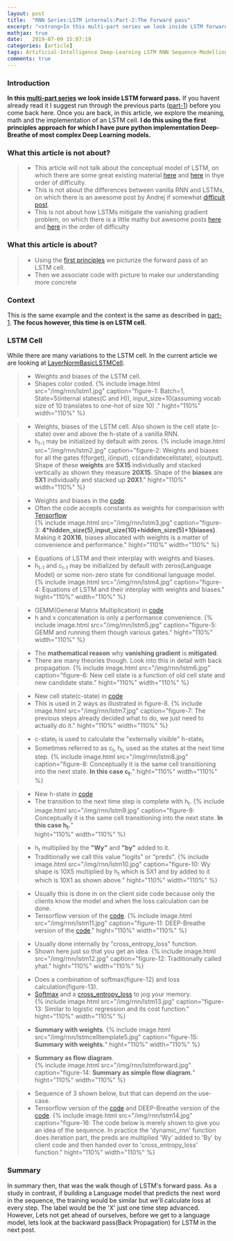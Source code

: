 ```yaml
---
layout: post
title:  "RNN Series:LSTM internals:Part-2:The Forward pass"
excerpt: "<strong>In this multi-part series we look inside LSTM forward pass.</strong> Read the <a href='/articles/2019-07/LSTMPart-1'>part-1's</a> before you come back here. Once you are back, in this article, we explore the meaning, math and the implementation of an LSTM cell. <strong>I do this using the first principles approach for which I have pure python implementation Deep-Breathe of most complex Deep Learning models.</strong>"
mathjax: true
date:   2019-07-09 15:07:19
categories: [article]
tags: Artificial-Intelligence Deep-Learning LSTM RNN Sequence-Modelling
comments: true
---
```


### Introduction
<strong>In this [multi-part series][multi-part series] we look inside LSTM forward pass.</strong> If you havent already read it I suggest run through the previous parts ([part-1]) before you come back here. Once you are back, in this article, we explore the meaning, math and the implementation of an LSTM cell. <strong>I do this using the first principles approach for which I have pure python implementation Deep-Breathe of most complex Deep Learning models.</strong>

### What this article is not about?
> * This article will not talk about the conceptual model of LSTM, on which there are some great existing material [here][lstm-1] and [here][lstm-2] in thye order of difficulty.
> * This is not about the differences between vanilla RNN and LSTMs, on which there is an awesome post by Andrej if somewhat [difficult post][lstm-3].
> * This is not about how LSTMs mitigate the vanishing gradient problem, on which there is a little mathy but awesome posts [here][lstm-4] and [here][lstm-5] in the order of difficulty     

### What this article is about?
> * Using the [first principles][first principles] we picturize the forward pass of an LSTM cell.
> * Then we associate code with picture to make our understanding more concrete  

### Context
This is the same example and the context is the same as described in [part-1]. <strong>The focus however, this time is on LSTM cell.</strong>

### LSTM Cell
While there are many variations to the LSTM cell. In the current article we are looking at [LayerNormBasicLSTMCell].
> * Weights and biases of the LSTM cell.
> * Shapes color coded.
{%
    include image.html
    src="/img/rnn/lstm1.jpg"
    caption="figure-1: Batch=1, State=5(internal states(C and H)), input_size=10(assuming vocab size of 10 translates to one-hot of size 10) ."
    hight="110%"
    width="110%"
%}

> * Weights, biases of the LSTM cell. Also shown is the cell state (c-state) over and above the h-state of a vanilla RNN.
> * h<sub>t-1</sub> may be initialized by default with zeros.
{%
    include image.html
    src="/img/rnn/lstm2.jpg"
    caption="figure-2: Weights and biases for all the gates f(forget), i(input), c(candidatecellstate), o(output). Shape of these <strong>weights</strong> are <strong>5X15</strong> individually and stacked vertically as shown they measure <strong>20X15</strong>. Shape of the <strong>biases</strong> are <strong>5X1</strong> individually and stacked up <strong>20X1</strong>."
    hight="110%"
    width="110%"
%}

> * Weights and biases in the [code][code-1].
> * Often the code accepts constants as weights for comparision with [Tensorflow]  
{%
    include image.html
    src="/img/rnn/lstm3.jpg"
    caption="figure-3: <strong>4*hidden_size(5),input_size(10)+hidden_size(5)+1(biases)</strong>. Making it <strong>20X16</strong>, biases allocated with weights is a matter of convenience and performance."
    hight="110%"
    width="110%"
%}

> * Equations of LSTM and their interplay with weights and biases.
> * h<sub>t-1</sub> and c<sub>t-1</sub> may be initialized by default with zeros(Language Model) or some non-zero state for conditional language model.
{%
    include image.html
    src="/img/rnn/lstm4.jpg"
    caption="figure-4: Equations of LSTM and their interplay with weights and biases."
    hight="110%"
    width="110%"
%}

> * GEMM(General Matrix Multiplication) in [code][code-2]
> * h and x concatenation is only a performance convenience.
{%
    include image.html
    src="/img/rnn/lstm5.jpg"
    caption="figure-5: GEMM and running them though various gates."
    hight="110%"
    width="110%"
%}

> * The <strong>mathematical reason</strong> why <strong>vanishing gradient</strong> is <strong>mitigated</strong>.
> * There are many theories though. Look into this in detail with back propagation.
{%
    include image.html
    src="/img/rnn/lstm6.jpg"
    caption="figure-6: New cell state is a function of old cell state and new candidate state."
    hight="110%"
    width="110%"
%}

> * New cell state(c-state) in [code][code-3]
> * This is used in 2 ways as illustrated in figure-8.
{%
    include image.html
    src="/img/rnn/lstm7.jpg"
    caption="figure-7: The previous steps already decided what to do, we just need to actually do it."
    hight="110%"
    width="110%"
%}

> * c-state<sub>t</sub> is used to calculate the "externally visible" h-state<sub>t</sub>
> * Sometimes referred to as c<sub>t</sub>, h<sub>t</sub>, used as the states at the next time step.
{%
    include image.html
    src="/img/rnn/lstm8.jpg"
    caption="figure-8: Conceptually it is the same cell transitioning into the next state. <strong>In this case c<sub>t</sub>.</strong>"
    hight="110%"
    width="110%"
%}

> * New h-state in [code][code-4]
> * The transition to the next time step is complete with h<sub>t</sub>.
{%
    include image.html
    src="/img/rnn/lstm9.jpg"
    caption="figure-9: Conceptually it is the same cell transitioning into the next state. <strong>In this case h<sub>t</sub>.</strong>"  
    hight="110%"
    width="110%"
%}

> * h<sub>t</sub> multiplied by the <strong>"Wy"</strong> and <strong>"by"</strong> added to it.
> * Traditionally we call this value "logits" or "preds".
{%
    include image.html
    src="/img/rnn/lstm10.jpg"
    caption="figure-10: Wy shape is 10X5 multiplied by h<sub>t</sub> which is 5X1 and by added to it which is 10X1 as shown above."
    hight="110%"
    width="110%"
%}

> * Usually this is done in on the client side code because only the clients know the model and when the loss calculation can be done.
> * Tensorflow version of the [code][code-5].
{%
    include image.html
    src="/img/rnn/lstm11.jpg"
    caption="figure-11: DEEP-Breathe version of the <a href='https://github.com/slowbreathing/Deep-Breathe/blob/f9585bde9cbb61e71f67ccd936aa22a155c36709/org/mk/training/dl/LSTMMainGraph.py#L98-L109'>code</a>."
    hight="110%"
    width="110%"
%}

> * Usually done internally by "cross_entropy_loss" function.
> * Shown here just so that you get an idea.
{%
    include image.html
    src="/img/rnn/lstm12.jpg"
    caption="figure-12: Traditionally called yhat."
    hight="110%"
    width="110%"
%}

> * Does a combination of softmax(figure-12) and loss calculation(figure-13).
> * [Softmax][softmax] and a [cross_entropy_loss][cross_entropy_loss] to jog your memory.  
{%
    include image.html
    src="/img/rnn/lstm13.jpg"
    caption="figure-13: Similar to logistic regression and its cost function."
    hight="110%"
    width="110%"
%}

> * <strong>Summary with weights</strong>.
{%
    include image.html
    src="/img/rnn/lstmcelltemplate5.jpg"
    caption="figure-15: <strong>Summary with weights.</strong>"
    hight="110%"
    width="110%"
%}

> * <strong>Summary as flow diagram</strong>.  
{%
    include image.html
    src="/img/rnn/lstmforward.jpg"
    caption="figure-14: <strong>Summary as simple flow diagram.</strong>"
    hight="110%"
    width="110%"
%}


> * Sequence of 3 shown below, but that can depend on the use-case.
> * Tensorflow version of the [code][code-5] and DEEP-Breathe version of the [code][code-6].
{%
    include image.html
    src="/img/rnn/lstm14.jpg"
    caption="figure-16: The code below is merely shown to give you an idea of the sequence. In practice the 'dynamic_rnn' function does iteration part, the preds are multiplied 'Wy' added to 'By' by client code and then handed over to 'cross_entropy_loss' function."
    hight="110%"
    width="110%"
%}


### Summary
In summary then, that was the walk though of LSTM's forward pass. As a study in contrast, if building a Language model that predicts the next word in the sequence, the training would be similar but we'll calculate loss at every step. The label would be the 'X' just one time step advanced. However, Lets not get ahead of ourselves, before we get to a language model, lets look at the backward pass(Back Propagation) for LSTM in the next post.


[part-1]: /articles/2019-07/LSTMPart-1
[part-2]: /articles/2019-07/LSTMPart-2
[multi-part series]: /tags/#LSTM
[first principles]: https://medium.com/the-mission/elon-musks-3-step-first-principles-thinking-how-to-think-and-solve-difficult-problems-like-a-ba1e73a9f6c0
[Deep-Breathe]: https://github.com/slowbreathing/Deep-Breathe
[LayerNormBasicLSTMCell]: https://www.tensorflow.org/api_docs/python/tf/contrib/rnn/LayerNormBasicLSTMCell
[lstm-1]: https://colah.github.io/posts/2015-08-Understanding-LSTMs/
[lstm-2]: https://r2rt.com/written-memories-understanding-deriving-and-extending-the-lstm.html
[lstm-3]: http://karpathy.github.io/2015/05/21/rnn-effectiveness/
[lstm-4]: https://weberna.github.io/blog/2017/11/15/LSTM-Vanishing-Gradients.html
[lstm-5]: https://medium.com/datadriveninvestor/how-do-lstm-networks-solve-the-problem-of-vanishing-gradients-a6784971a577

[code-1]: https://github.com/slowbreathing/Deep-Breathe/blob/f9585bde9cbb61e71f67ccd936aa22a155c36709/org/mk/training/dl/rnn_cell.py#L76
[code-2]: https://github.com/slowbreathing/Deep-Breathe/blob/f9585bde9cbb61e71f67ccd936aa22a155c36709/org/mk/training/dl/rnn_cell.py#L210-L214
[code-3]: https://github.com/slowbreathing/Deep-Breathe/blob/f9585bde9cbb61e71f67ccd936aa22a155c36709/org/mk/training/dl/rnn_cell.py#L215
[code-4]: https://github.com/slowbreathing/Deep-Breathe/blob/f9585bde9cbb61e71f67ccd936aa22a155c36709/org/mk/training/dl/rnn_cell.py#L216
[code-5]: https://github.com/slowbreathing/Deep-Breathe/blob/f9585bde9cbb61e71f67ccd936aa22a155c36709/org/mk/training/dl/tfwordslstm.py#L95-L104
[code-6]: https://github.com/slowbreathing/Deep-Breathe/blob/f9585bde9cbb61e71f67ccd936aa22a155c36709/org/mk/training/dl/LSTMMainGraph.py#L98-L109

[softmax]: /articles/2019-05/softmax-and-its-gradient
[cross_entropy_loss]: /articles/2019-05/softmax-and-cross-entropy
[Tensorflow]: https://www.tensorflow.org/
[Listing-1]: https://github.com/slowbreathing/Deep-Breathe/blob/master/org/mk/training/dl/tfwordslstm.py
[Listing-2]: https://github.com/slowbreathing/Deep-Breathe/blob/master/org/mk/training/dl/LSTMMainGraph.py
[Listing-3]: https://github.com/slowbreathing/Deep-Breathe/blob/master/org/mk/training/dl/LSTMMain.py
[scr-1]: https://github.com/slowbreathing/Deep-Breathe/blob/f9585bde9cbb61e71f67ccd936aa22a155c36709/scripts#L13
[scr-2]: https://github.com/slowbreathing/Deep-Breathe/blob/f9585bde9cbb61e71f67ccd936aa22a155c36709/scripts#L15
[scr-3]: https://github.com/slowbreathing/Deep-Breathe/blob/f9585bde9cbb61e71f67ccd936aa22a155c36709/scripts#L14
[pygr-1]: https://github.com/slowbreathing/Deep-Breathe/blob/c3b538d9c3afeeb5a15c3d91ea9063976438c810/org/mk/training/dl/rnn.py#L75-L76
[pygr-2]: https://github.com/slowbreathing/Deep-Breathe/blob/c3b538d9c3afeeb5a15c3d91ea9063976438c810/org/mk/training/dl/common.py#L241-L255
[pygr-3]: https://github.com/slowbreathing/Deep-Breathe/blob/c3b538d9c3afeeb5a15c3d91ea9063976438c810/org/mk/training/dl/rnn_cell.py#L79-L81
[pygr-4]: https://github.com/slowbreathing/Deep-Breathe/blob/c3b538d9c3afeeb5a15c3d91ea9063976438c810/org/mk/training/dl/core.py#L107-L112
